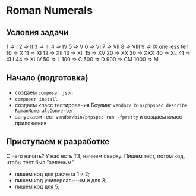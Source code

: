 # Roman Numerals

## Условия задачи

1 => I
2 => II
3 => III
4 => IV
5 => V
6 => VI
7 => VII
8 => VIII
9 => IX one less ten
10 => X
11 => XI
12 => XII
13 => XII
15 => XV
20 => XX
30 => XXX
40 => XL
41 => XLI
44 => XLIV
50 => L
100 => C
500 => D
900 => CM
1000 => M

## Начало (подготовка)

- создаем `composer.json`
- `composer install`
- создаем класс тестирования Боулинг `vendor/ bin/phpspec describe RomanNumeralsConverter`
- запускаем тест `vendor/bin/phpspec run -fpretty` и создаем класс приложения

## Приступаем к разработке

С чего начать? У нас есть ТЗ, начнем сверху. Пишем тест, потом код, чтобы тест был "зеленым".
- пишем код для расчета 1 и 2;
- пишем код универсальным и для 3;
- пишем код для 5;
